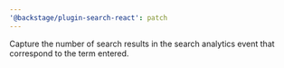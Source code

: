 ```yaml
---
'@backstage/plugin-search-react': patch
---
```


Capture the number of search results in the search analytics event that correspond to the term entered.
